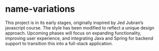 # name-variations
This project is in its early stages, originally inspired by Jed Jubran’s javascript course. The style has been modified to reflect a unique design approach. Upcoming phases will focus on expanding functionality, improving user experience, and integrating Java and Spring for backend support to transition this into a full-stack application.
